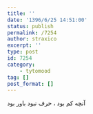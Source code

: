 ```yaml
---
title: ''
date: '1396/6/25 14:51:00'
status: publish
permalink: /7254
author: straxico
excerpt: ''
type: post
id: 7254
category:
    - tytomood
tag: []
post_format: []
---
```

آنچه کم بود ، حرف نبود باور بود